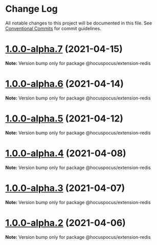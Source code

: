# Change Log

All notable changes to this project will be documented in this file.
See [Conventional Commits](https://conventionalcommits.org) for commit guidelines.

# [1.0.0-alpha.7](https://github.com/ueberdosis/hocuspocus/compare/@hocuspocus/extension-redis@1.0.0-alpha.6...@hocuspocus/extension-redis@1.0.0-alpha.7) (2021-04-15)

**Note:** Version bump only for package @hocuspocus/extension-redis





# [1.0.0-alpha.6](https://github.com/ueberdosis/hocuspocus/compare/@hocuspocus/extension-redis@1.0.0-alpha.5...@hocuspocus/extension-redis@1.0.0-alpha.6) (2021-04-14)

**Note:** Version bump only for package @hocuspocus/extension-redis





# [1.0.0-alpha.5](https://github.com/ueberdosis/hocuspocus/compare/@hocuspocus/extension-redis@1.0.0-alpha.4...@hocuspocus/extension-redis@1.0.0-alpha.5) (2021-04-12)

**Note:** Version bump only for package @hocuspocus/extension-redis





# [1.0.0-alpha.4](https://github.com/ueberdosis/hocuspocus/compare/@hocuspocus/extension-redis@1.0.0-alpha.3...@hocuspocus/extension-redis@1.0.0-alpha.4) (2021-04-08)

**Note:** Version bump only for package @hocuspocus/extension-redis





# [1.0.0-alpha.3](https://github.com/ueberdosis/hocuspocus/compare/@hocuspocus/extension-redis@1.0.0-alpha.2...@hocuspocus/extension-redis@1.0.0-alpha.3) (2021-04-07)

**Note:** Version bump only for package @hocuspocus/extension-redis





# [1.0.0-alpha.2](https://github.com/ueberdosis/hocuspocus/compare/@hocuspocus/extension-redis@1.0.0-alpha.33...@hocuspocus/extension-redis@1.0.0-alpha.2) (2021-04-06)

**Note:** Version bump only for package @hocuspocus/extension-redis

